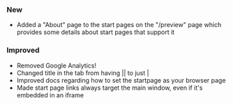 ### New

- Added a "About" page to the start pages on the "/preview" page which provides some details about start pages that support it

### Improved

- Removed Google Analytics!
- Changed title in the tab from having || to just |
- Improved docs regarding how to set the startpage as your browser page
- Made start page links always target the main window, even if it's embedded in an iframe
